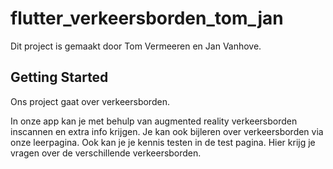 # flutter_verkeersborden_tom_jan

Dit project is gemaakt door Tom Vermeeren en Jan Vanhove.

## Getting Started

Ons project gaat over verkeersborden.

In onze app kan je met behulp van augmented reality verkeersborden inscannen en extra info krijgen. 
Je kan ook bijleren over verkeersborden via onze leerpagina.
Ook kan je je kennis testen in de test pagina. Hier krijg je vragen over de verschillende verkeersborden.
